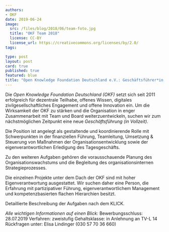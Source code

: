 ```yaml
---
authors:
- OKF
date: 2019-06-24
image:
  src: /files/blog/2018/06/team-foto.jpg
  title: "OKF Team 2018"
  license: CC-BY
  license_url: https://creativecommons.org/licenses/by/2.0/
tags:

type: post
layout: post
card: true
published: true
featured: blue
title: "Open Knowledge Foundation Deutschland e.V.: Geschäftsführer*in, Bewerbungsfrist 28.07"
---
```


Die *Open Knowledge Foundation Deutschland (OKF)* setzt sich seit 2011 erfolgreich für dezentrale Teilhabe, offenes Wissen, digitales zivilgesellschaftliches Engagement und offene Innovation ein. Um die Wirksamkeit der OKF zu stärken und die Organisation in enger Zusammenarbeit mit Team und Board weiterzuentwickeln, suchen wir zum nächstmöglichen Zeitpunkt eine neue *Geschäftsführung (in Vollzeit)*.

Die Position ist angelegt als gestaltende und koordinierende Rolle mit Schwerpunkten in der finanziellen Führung, Teamleitung, Umsetzung & Steuerung von Maßnahmen der Organisationsentwicklung sowie der eigenverantwortlichen Erledigung des Tagesgeschäfts.

Zu den weiteren Aufgaben gehören die vorausschauende Planung des Organisationswachstums und die Begleitung des organisationsinternen Strategieprozesses.

Die einzelnen Projekte unter dem Dach der OKF sind mit hoher Eigenverantwortung ausgestattet. Wir suchen daher eine Person, die Erfahrung mit partizipativer Führung, eigenverantwortlichem Management und kompetenzbasierten flachen Hierarchien besitzt.

Detaillierte Beschreibung der Aufgaben nach dem KLICK.

*Alle wichtigen Informationen auf einen Blick:*
Bewerbungsschluss: 28.07.2019
Verfahren: zweistufig
Gehaltsklasse: in Anlehnung an TV-L 14
Rückfragen unter: Elisa Lindinger (030 57 70 36 660)
